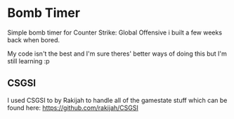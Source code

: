 # Bomb Timer

Simple bomb timer for Counter Strike: Global Offensive i built a few weeks back when bored. 

My code isn't the best and I'm sure theres' better ways of doing this but I'm still learning :p


## CSGSI


I used CSGSI to by Rakijah to handle all of the gamestate stuff which can be found here: https://github.com/rakijah/CSGSI